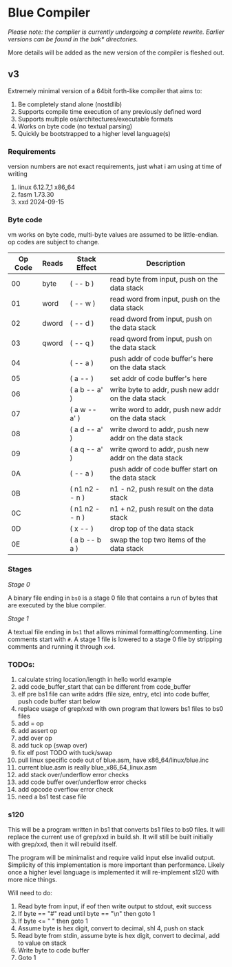 # Blue Compiler

_Please note: the compiler is currently undergoing a complete rewrite. Earlier versions can be found in the bak* directories._

More details will be added as the new version of the compiler is fleshed out.

## v3

Extremely minimal version of a 64bit forth-like compiler that aims to:

1. Be completely stand alone (nostdlib)
1. Supports compile time execution of any previously defined word
1. Supports multiple os/architectures/executable formats
1. Works on byte code (no textual parsing)
1. Quickly be bootstrapped to a higher level language(s)

### Requirements

version numbers are not exact requirements, just what i am using at time of writing

1. linux 6.12.7_1 x86_64
1. fasm 1.73.30
1. xxd 2024-09-15

### Byte code

vm works on byte code, multi-byte values are assumed to be little-endian. op codes are subject to change.

| Op Code | Reads | Stack Effect | Description |
|----|----|----|----|
| 00 | byte | ( -- b ) | read byte from input, push on the data stack |
| 01 | word | ( -- w ) | read word from input, push on the data stack |
| 02 | dword | ( -- d ) | read dword from input, push on the data stack |
| 03 | qword | ( -- q ) | read qword from input, push on the data stack |
| 04 | | ( -- a ) | push addr of code buffer's here on the data stack |
| 05 | | ( a -- ) | set addr of code buffer's here |
| 06 | | ( a b -- a' ) | write byte to addr, push new addr on the data stack |
| 07 | | ( a w -- a' ) | write word to addr, push new addr on the data stack |
| 08 | | ( a d -- a' ) | write dword to addr, push new addr on the data stack |
| 09 | | ( a q -- a' ) | write qword to addr, push new addr on the data stack |
| 0A | | ( -- a ) | push addr of code buffer start on the data stack |
| 0B | | ( n1 n2 -- n ) | n1 - n2, push result on the data stack |
| 0C | | ( n1 n2 -- n ) | n1 + n2, push result on the data stack |
| 0D | | ( x -- ) | drop top of the data stack |
| 0E | | ( a b -- b a ) | swap the top two items of the data stack |

### Stages

_Stage 0_

A binary file ending in `bs0` is a stage 0 file that contains a run of bytes that are executed by the blue
compiler.

_Stage 1_

A textual file ending in `bs1` that allows minimal formatting/commenting. Line comments start with `#`. A stage 1
file is lowered to a stage 0 file by stripping comments and running it through `xxd`.

### TODOs:

1. calculate string location/length in hello world example
1. add code_buffer_start that can be different from code_buffer
1. elf pre bs1 file can write addrs (file size, entry, etc) into code buffer, push code buffer start below
1. replace usage of grep/xxd with own program that lowers bs1 files to bs0 files
1. add = op
1. add assert op
1. add over op
1. add tuck op (swap over)
1. fix elf post TODO with tuck/swap
1. pull linux specific code out of blue.asm, have x86_64/linux/blue.inc
1. current blue.asm is really blue_x86_64_linux.asm
1. add stack over/underflow error checks
1. add code buffer over/underflow error checks
1. add opcode overflow error check
1. need a bs1 test case file

### s120

This will be a program written in bs1 that converts bs1 files to bs0 files. It will replace the current use of
grep/xxd in build.sh. It will still be built initially with grep/xxd, then it will rebuild itself.

The program will be minimalist and require valid input else invalid output. Simplicity of this implementation
is more important than performance. Likely once a higher level language is implemented it will re-implement
s120 with more nice things.

Will need to do:

1. Read byte from input, if eof then write output to stdout, exit success
1. If byte == "#" read until byte == "\n" then goto 1
1. If byte <= " " then goto 1
1. Assume byte is hex digit, convert to decimal, shl 4, push on stack
1. Read byte from stdin, assume byte is hex digit, convert to decimal, add to value on stack
1. Write byte to code buffer
1. Goto 1
